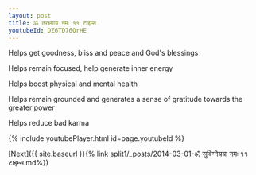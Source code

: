 ```yaml
---
layout: post
title: ॐ तरक्ष्याय नमः ११ टाइम्स
youtubeId: DZ6TD76OrHE
---
```

 
 
Helps get goodness, bliss and peace and God's blessings
 
Helps remain focused, help generate inner energy 
 
Helps boost physical and mental health 
 
Helps remain grounded and generates a sense of gratitude towards the greater power 
 
Helps reduce bad karma
 
 
 
 


{% include youtubePlayer.html id=page.youtubeId %}
 
[Next]({{ site.baseurl }}{% link  split1/_posts/2014-03-01-ॐ सुविग्नेयया नमः ११ टाइम्स.md%})
 
